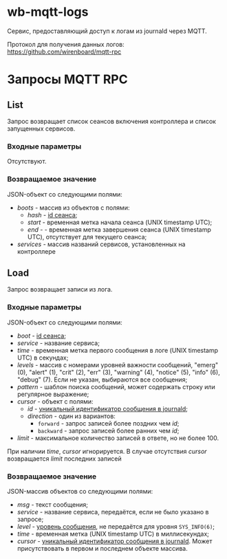 wb-mqtt-logs
==========

Сервис, предоставляющий доступ к логам из journald через MQTT.

Протокол для получения данных логов: https://github.com/wirenboard/mqtt-rpc

Запросы MQTT RPC
================

List
-------------

Запрос возвращает список сеансов включения контроллера и список запущенных сервисов.

### Входные параметры 

Отсутствуют.

### Возвращаемое значение

JSON-объект со следующими полями:

* *boots* - массив из объектов с полями:
  * *hash* - [id сеанса](https://www.freedesktop.org/software/systemd/man/systemd.journal-fields.html#_BOOT_ID=);
  * *start* - временная метка начала сеанса (UNIX timestamp UTC);
  * *end* - - временная метка завершения сеанса (UNIX timestamp UTC), отсутствует для текущего сеанса;
* *services* - массив названий сервисов, установленных на контроллере

Load
-----------

Запрос возвращает записи из лога.

### Входные параметры

JSON-объект со следующими полями:

* *boot* - [id сеанса](https://www.freedesktop.org/software/systemd/man/systemd.journal-fields.html#_BOOT_ID=);
* *service* - название сервиса;
* *time* - временная метка первого сообщения в логе (UNIX timestamp UTC) в секундах;
* *levels* - массив с номерами уровней важности сообщений, "emerg" (0), "alert" (1), "crit" (2), "err" (3), "warning" (4), "notice" (5), "info" (6), "debug" (7). Если не указан, выбираются все сообщения;
* *pattern* - шаблон поиска сообщений, может содержать строку или регулярное выражение;
* *cursor* - объект с полями:
  * *id* - [уникальный идентификатор сообщения в journald](https://www.freedesktop.org/software/systemd/man/systemd.journal-fields.html#__CURSOR=);
  * *direction* - один из вариантов:
    * `forward` - запрос записей более поздних чем *id*;
    * `backward` - запрос записей более ранних чем *id*;
* *limit* - максимальное количество записей в ответе, но не более 100.

При наличии *time*, *cursor* игнорируется. В случае отсутствия *cursor* возвращается *limit* последних записей

### Возвращаемое значение

JSON-массив объектов со следующими полями:
* *msg* - текст сообщения;
* *service* - название сервиса, передаётся, если не было указано в запросе; 
* *level* - [уровень сообщения](https://en.wikipedia.org/wiki/Syslog#Severity_level), не передаётся для уровня `SYS_INFO(6)`;
* *time* - временная метка (UNIX timestamp UTC) в миллисекундах;
* *cursor* - [уникальный идентификатор сообщения в journald](https://www.freedesktop.org/software/systemd/man/systemd.journal-fields.html#__CURSOR=). Может присутствовать в первом и последнем объекте массива.
